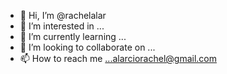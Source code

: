- 👋 Hi, I’m @rachelalar
- 👀 I’m interested in ...
- 🌱 I’m currently learning ...
- 💞️ I’m looking to collaborate on ...
- 📫 How to reach me ...alarciorachel@gmail.com

<!---
rachelalar/rachelalar is a ✨ special ✨ repository because its `README.md` (this file) appears on your GitHub profile.
You can click the Preview link to take a look at your changes.
--->
